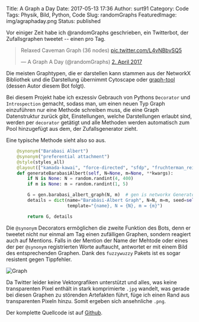 Title: A Graph a Day
Date: 2017-05-13 17:36
Author: surt91
Category: Code
Tags: Physik, Bild, Python, Code
Slug: randomGraphs
FeaturedImage: img/agraphaday.png
Status: published

Vor einiger Zeit habe ich @randomGraphs geschrieben, ein Twitterbot,
der Zufallsgraphen tweetet -- einen pro Tag.

<blockquote class="twitter-tweet" data-lang="de"><p lang="en" dir="ltr">Relaxed Caveman Graph (36 nodes) <a href="https://t.co/L4vNBbvSQ5">pic.twitter.com/L4vNBbvSQ5</a></p>&mdash; A Graph A Day (@randomGraphs) <a href="https://twitter.com/randomGraphs/status/848499540361703428">2. April 2017</a></blockquote>
<script async src="//platform.twitter.com/widgets.js" charset="utf-8"></script>

Die meisten Graphtypen, die er darstellen kann stammen aus der NetworkX
Bibliothek und die Darstellung übernimmt Cytoscape oder
[graph-tool](https://graph-tool.skewed.de/) (dessen Autor diesem Bot folgt).

Bei diesem Projekt habe ich exzessiv Gebrauch von Pythons `Decorator` und
`Introspection` gemacht, sodass man, um einen neuen Typ Graph einzuführen
nur eine Methode schreiben muss, die eine Graph Datenstruktur zurück gibt,
Einstellungen, welche Darstellungen erlaubt sind, werden per `decorator`
getätigt und alle Methoden werden automatisch zum Pool hinzugefügt aus dem,
der Zufallsgenerator zieht.

Eine typische Methode sieht also so aus.

```python
    @synonym("Barabasi Albert")
    @synonym("preferential attachment")
    @style(styles_all)
    @layout(["kamada-kawai", "force-directed", "sfdp", "fruchterman_reingold", "arf", "radial_tree"])
    def generateBarabasiAlbert(self, N=None, m=None, **kwargs):
        if N is None: N = random.randint(4, 400)
        if m is None: m = random.randint(1, 5)

        G = gen.barabasi_albert_graph(N, m)  # gen is networkx Generator
        details = dict(name="Barabási-Albert Graph", N=N, m=m, seed=self.seed,
                       template="{name}, N = {N}, m = {m}")

        return G, details
```

Die `@synonym` Decorators ermöglichen die zweite Funktion des Bots, denn
er tweetet nicht nur einmal am Tag einen zufälligen Graphen, sondern reagiert
auch auf Mentions. Falls in der Mention der Name der Mehtode oder eines der
per `@synonym` registrierten Worte auftaucht, antwortet er mit einem Bild des
entsprechenden Graphen. Dank des `fuzzywuzzy` Pakets ist es sogar resistent
gegen Tippfehler.

![Graph]({filename}/img/agraphaday.svg)

Da Twitter leider keine Vektorgrafiken unterstützt und alles, was keine
transparenten Pixel enthält in stark komprimierte `.jpg` wandelt, was gerade
bei diesen Graphen zu störenden Artefakten führt, füge ich einen Rand aus
transparenten Pixeln hinzu. Somit ergeben sich ansehnliche `.png`.

Der komplette Quellcode ist auf [Github](https://github.com/surt91/AGraphADay).
